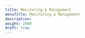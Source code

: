 ```yaml
---
title: Monitoring & Management
menuTitle: Monitoring & Management
description:
weight: 2000
draft: true
---
```

